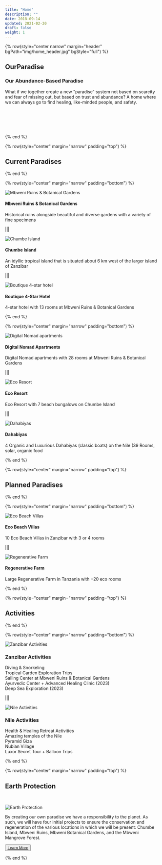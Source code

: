```yaml
---
title: "Home"
description: ""
date: 2018-09-14
updated: 2021-02-20
draft: false
weight: 1
---
```


<!-- section 1 -->

{% row(style="center narrow" margin="header" bgPath="img/home_header.jpg" bgStyle="full") %}

 ## OurParadise
 
 ### Our Abundance-Based Paradise 

 What if we together create a new "paradise” system not based on scarcity and fear of missing out, but based on trust and abundance? A home where we can always go to find healing, like-minded people, and safety.

 <br>
 <br>
 <br>
 <br>

{% end %}

<!-- section 2  -->

{% row(style="center" margin="narrow" padding="top") %}

## Current Paradises

{% end %}

{% row(style="center" margin="narrow" padding="bottom") %}

![Mbweni Ruins & Botanical Gardens](img/mbweni.jpeg)

#### **Mbweni Ruins & Botanical Gardens**

Historical ruins alongside beautiful and diverse gardens with a variety of fine specimens

|||

![Chumbe Island](img/chumbe.jpeg)

#### **Chumbe Island**

An idyllic tropical island that is situated about 6 km west of the larger island of Zanzibar

|||

![Boutique 4-star hotel](img/boutique_hotel.png)

#### **Boutique 4-Star Hotel**

 4-star hotel with 13 rooms at Mbweni Ruins & Botanical Gardens

{% end %}

{% row(style="center" margin="narrow" padding="bottom") %}

![Digital Nomad apartments](img/fake_nomad.png)

#### **Digital Nomad Apartments**

Digital Nomad apartments with 28 rooms at Mbweni Ruins & Botanical Gardens

|||

![Eco Resort](img/eco_resort.png)

#### **Eco Resort**

Eco Resort with 7 beach bungalows on Chumbe Island

|||

![Dahabiyas](img/dahabiyas.png)

#### **Dahabiyas**

4 Organic and Luxurious Dahabiyas (classic boats) on the Nile (39 Rooms, solar, organic food

{% end %}

<!-- section 3 -->

{% row(style="center" margin="narrow" padding="top") %}

## Planned Paradises

{% end %}

{% row(style="center" margin="narrow" padding="bottom") %}

![Eco Beach Villas](img/eco_beach.png)

#### **Eco Beach Villas**

10 Eco Beach Villas in Zanzibar with 3 or 4 rooms

|||

![Regenerative Farm](img/regenerative_farm.png)

#### **Regenerative Farm**

Large Regenerative Farm in Tanzania with +20 eco rooms

{% end %}

{% row(style="center" margin="narrow" padding="top") %}

## Activities

{% end %}

{% row(style="center" margin="narrow" padding="bottom") %}

![Zanzibar Activities](img/beach_activities_2.jpg#mx-auto#large)

### Zanzibar Activities

Diving & Snorkeling <br>
Tropical Garden Exploration Trips <br>
Sailing Center at Mbweni Ruins & Botanical Gardens <br>
Ayurvedic Center  + Advanced Healing Clinic (2023) <br>
Deep Sea Exploration (2023)<br>

|||

![Nile Activities](img/nile_activities.jpg#mx-auto#large)

### Nile Activities
Health & Healing Retreat Activities<br>
Amazing temples of the Nile <br>
Pyramid Giza <br>
Nubian Village <br>
Luxor Secret Tour + Balloon Trips

{% end %}

<!-- section 4 -->

{% row(style="center" margin="narrow" padding="top") %}

## Earth Protection

<br>

![Earth Protection](img/earth_pro.png#mx-auto#large)

By creating our own paradise we have a responsibility to the planet. As such, we will have four initial projects to ensure the conservation and regeneration of the various locations in which we will be present: Chumbe Island, Mbweni Ruins, Mbweni Botanical Gardens, and the Mbweni Mangrove Forest.

<button>[Learn More](/protection)</button>

{% end %}